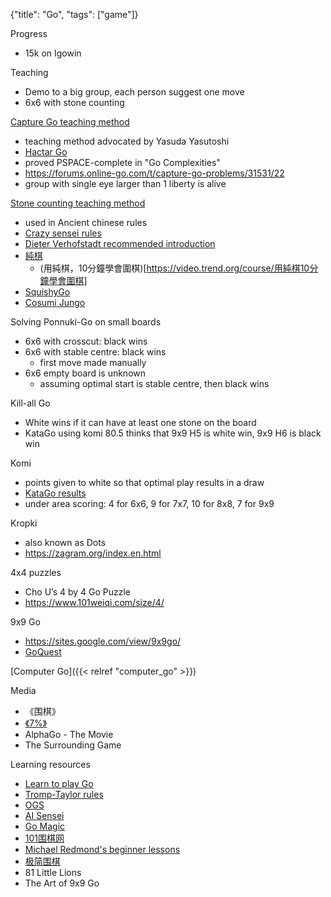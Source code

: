 {"title": "Go", "tags": ["game"]}

Progress
* 15k on Igowin

Teaching
* Demo to a big group, each person suggest one move
* 6x6 with stone counting

[Capture Go teaching method](https://senseis.xmp.net/?AtariGoTeachingMethod)
* teaching method advocated by Yasuda Yasutoshi
* [Hactar Go](https://gowrite.net/hactar/)
* proved PSPACE-complete in "Go Complexities"
* https://forums.online-go.com/t/capture-go-problems/31531/22
* group with single eye larger than 1 liberty is alive

[Stone counting teaching method](https://senseis.xmp.net/?StoneCountingTeachingMethod)
* used in Ancient chinese rules
* [Crazy sensei rules](https://www.crazy-sensei.com/?lang=en&location=rules)
* [Dieter Verhofstadt recommended introduction](https://senseis.xmp.net/?DieterVerhofstadt%2FrecommendedIntroduction)
* [純棋](http://jungo.go-en.com/)
  * (用純棋，10分鐘學會圍棋)[https://video.trend.org/course/用純棋10分鐘學會圍棋]
* [SquishyGo](https://puyogo.app/en/)
* [Cosumi Jungo](https://www.cosumi.net/jungo.html)

Solving Ponnuki-Go on small boards
* 6x6 with crosscut: black wins
* 6x6 with stable centre: black wins
  * first move made manually
* 6x6 empty board is unknown
  * assuming optimal start is stable centre, then black wins

Kill-all Go
* White wins if it can have at least one stone on the board
* KataGo using komi 80.5 thinks that 9x9 H5 is white win, 9x9 H6 is black win

Komi
* points given to white so that optimal play results in a draw
* [KataGo results](https://www.lifein19x19.com/viewtopic.php?p=259396)
* under area scoring: 4 for 6x6, 9 for 7x7, 10 for 8x8, 7 for 9x9

Kropki
* also known as Dots
* https://zagram.org/index.en.html

4x4 puzzles
* Cho U’s 4 by 4 Go Puzzle
* https://www.101weiqi.com/size/4/

9x9 Go
* https://sites.google.com/view/9x9go/
* [GoQuest](http://wars.fm/go9)

[Computer Go]({{< relref "computer_go" >}})

Media
* 《围棋》
* [《7%》](https://v.qq.com/x/cover/li4gx4xjoqf9jk2/a0025stauhc.html)
* AlphaGo - The Movie
* The Surrounding Game

Learning resources
* [Learn to play Go](https://www.learn-go.net/)
* [Tromp-Taylor rules](https://tromp.github.io/go.html)
* [OGS](https://online-go.com/)
* [AI Sensei](https://ai-sensei.com/)
* [Go Magic](https://gomagic.org/)
* [101围棋网](https://www.101weiqi.com/)
* [Michael Redmond's beginner lessons](https://www.youtube.com/playlist?list=PLW5_cMTm0wvamCNX7qNoUqbXxeHt9n67i)
* [极简围棋](https://www.zhihu.com/remix/albums/1023297931847290880)
* 81 Little Lions
* The Art of 9x9 Go
